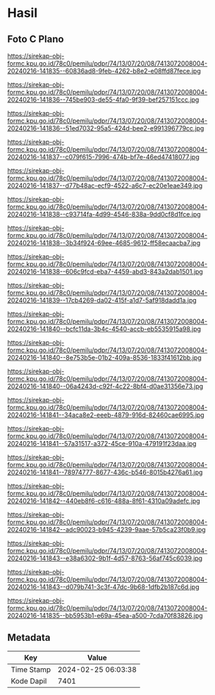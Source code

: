 # Hasil

## Foto C Plano

https://sirekap-obj-formc.kpu.go.id/78c0/pemilu/pdpr/74/13/07/20/08/7413072008004-20240216-141835--60836ad8-9feb-4262-b8e2-e08ffd87fece.jpg

https://sirekap-obj-formc.kpu.go.id/78c0/pemilu/pdpr/74/13/07/20/08/7413072008004-20240216-141836--745be903-de55-4fa0-9f39-bef257151ccc.jpg

https://sirekap-obj-formc.kpu.go.id/78c0/pemilu/pdpr/74/13/07/20/08/7413072008004-20240216-141836--51ed7032-95a5-424d-bee2-e991396779cc.jpg

https://sirekap-obj-formc.kpu.go.id/78c0/pemilu/pdpr/74/13/07/20/08/7413072008004-20240216-141837--c079f615-7996-474b-bf7e-46ed47418077.jpg

https://sirekap-obj-formc.kpu.go.id/78c0/pemilu/pdpr/74/13/07/20/08/7413072008004-20240216-141837--d77b48ac-ecf9-4522-a6c7-ec20e1eae349.jpg

https://sirekap-obj-formc.kpu.go.id/78c0/pemilu/pdpr/74/13/07/20/08/7413072008004-20240216-141838--c93714fa-4d99-4546-838a-9dd0cf8d1fce.jpg

https://sirekap-obj-formc.kpu.go.id/78c0/pemilu/pdpr/74/13/07/20/08/7413072008004-20240216-141838--3b34f924-69ee-4685-9612-ff58ecaacba7.jpg

https://sirekap-obj-formc.kpu.go.id/78c0/pemilu/pdpr/74/13/07/20/08/7413072008004-20240216-141838--606c9fcd-eba7-4459-abd3-843a2dab1501.jpg

https://sirekap-obj-formc.kpu.go.id/78c0/pemilu/pdpr/74/13/07/20/08/7413072008004-20240216-141839--17cb4269-da02-415f-a1d7-5af918dadd1a.jpg

https://sirekap-obj-formc.kpu.go.id/78c0/pemilu/pdpr/74/13/07/20/08/7413072008004-20240216-141840--bcfc11da-3b4c-4540-accb-eb5535915a98.jpg

https://sirekap-obj-formc.kpu.go.id/78c0/pemilu/pdpr/74/13/07/20/08/7413072008004-20240216-141840--8e753b5e-01b2-409a-8536-1833f41612bb.jpg

https://sirekap-obj-formc.kpu.go.id/78c0/pemilu/pdpr/74/13/07/20/08/7413072008004-20240216-141840--06a4243d-c92f-4c22-8bf4-d0ae31356e73.jpg

https://sirekap-obj-formc.kpu.go.id/78c0/pemilu/pdpr/74/13/07/20/08/7413072008004-20240216-141841--34aca8e2-eeeb-4879-916d-82460cae6995.jpg

https://sirekap-obj-formc.kpu.go.id/78c0/pemilu/pdpr/74/13/07/20/08/7413072008004-20240216-141841--57a31517-a372-45ce-910a-479191f23daa.jpg

https://sirekap-obj-formc.kpu.go.id/78c0/pemilu/pdpr/74/13/07/20/08/7413072008004-20240216-141841--78974777-8677-436c-b546-8015b4276a61.jpg

https://sirekap-obj-formc.kpu.go.id/78c0/pemilu/pdpr/74/13/07/20/08/7413072008004-20240216-141842--440eb8f6-c616-488a-8f61-4310a09adefc.jpg

https://sirekap-obj-formc.kpu.go.id/78c0/pemilu/pdpr/74/13/07/20/08/7413072008004-20240216-141842--adc90023-b945-4239-9aae-57b5ca23f0b9.jpg

https://sirekap-obj-formc.kpu.go.id/78c0/pemilu/pdpr/74/13/07/20/08/7413072008004-20240216-141843--e38a6302-9b1f-4d57-8763-56af745c6039.jpg

https://sirekap-obj-formc.kpu.go.id/78c0/pemilu/pdpr/74/13/07/20/08/7413072008004-20240216-141843--d079b741-3c3f-47dc-9b68-1dfb2b187c6d.jpg

https://sirekap-obj-formc.kpu.go.id/78c0/pemilu/pdpr/74/13/07/20/08/7413072008004-20240216-141835--bb5953b1-e69a-45ea-a500-7cda70f83826.jpg


## Metadata

| Key        | Value               |
| ---------- | ------------------- |
| Time Stamp | 2024-02-25 06:03:38 |
| Kode Dapil | 7401                |



